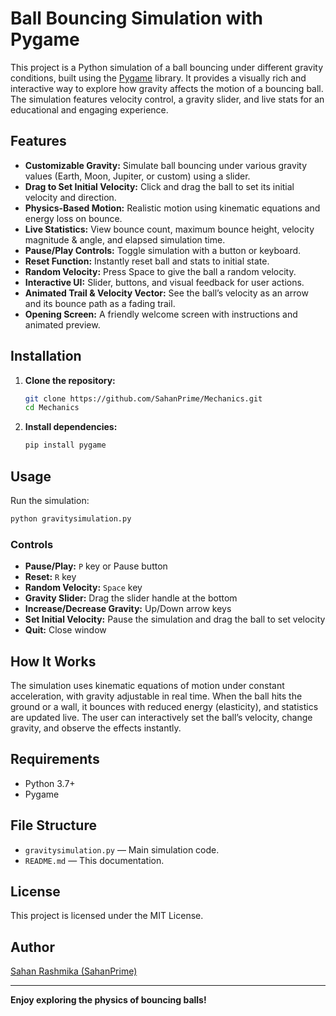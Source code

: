 # Ball Bouncing Simulation with Pygame

This project is a Python simulation of a ball bouncing under different gravity conditions, built using the [Pygame](https://www.pygame.org/news) library. It provides a visually rich and interactive way to explore how gravity affects the motion of a bouncing ball. The simulation features velocity control, a gravity slider, and live stats for an educational and engaging experience.

## Features

- **Customizable Gravity:** Simulate ball bouncing under various gravity values (Earth, Moon, Jupiter, or custom) using a slider.
- **Drag to Set Initial Velocity:** Click and drag the ball to set its initial velocity and direction.
- **Physics-Based Motion:** Realistic motion using kinematic equations and energy loss on bounce.
- **Live Statistics:** View bounce count, maximum bounce height, velocity magnitude & angle, and elapsed simulation time.
- **Pause/Play Controls:** Toggle simulation with a button or keyboard.
- **Reset Function:** Instantly reset ball and stats to initial state.
- **Random Velocity:** Press Space to give the ball a random velocity.
- **Interactive UI:** Slider, buttons, and visual feedback for user actions.
- **Animated Trail & Velocity Vector:** See the ball’s velocity as an arrow and its bounce path as a fading trail.
- **Opening Screen:** A friendly welcome screen with instructions and animated preview.

## Installation

1. **Clone the repository:**
   ```bash
   git clone https://github.com/SahanPrime/Mechanics.git
   cd Mechanics
   ```

2. **Install dependencies:**
   ```bash
   pip install pygame
   ```

## Usage

Run the simulation:

```bash
python gravitysimulation.py
```

### Controls

- **Pause/Play:** `P` key or Pause button
- **Reset:** `R` key
- **Random Velocity:** `Space` key
- **Gravity Slider:** Drag the slider handle at the bottom
- **Increase/Decrease Gravity:** Up/Down arrow keys
- **Set Initial Velocity:** Pause the simulation and drag the ball to set velocity
- **Quit:** Close window

## How It Works

The simulation uses kinematic equations of motion under constant acceleration, with gravity adjustable in real time. When the ball hits the ground or a wall, it bounces with reduced energy (elasticity), and statistics are updated live. The user can interactively set the ball’s velocity, change gravity, and observe the effects instantly.


## Requirements

- Python 3.7+
- Pygame

## File Structure

- `gravitysimulation.py` — Main simulation code.
- `README.md` — This documentation.

## License

This project is licensed under the MIT License.

## Author

[Sahan Rashmika (SahanPrime)](https://github.com/SahanPrime)

---

**Enjoy exploring the physics of bouncing balls!**
